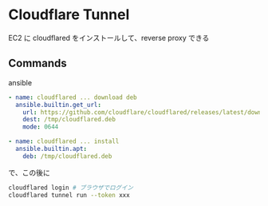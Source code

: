# Cloudflare Tunnel

EC2 に cloudflared をインストールして、reverse proxy できる

## Commands
ansible
```yaml
- name: cloudflared ... download deb
  ansible.builtin.get_url:
    url: https://github.com/cloudflare/cloudflared/releases/latest/download/cloudflared-linux-amd64.deb
    dest: /tmp/cloudflared.deb
    mode: 0644

- name: cloudflared ... install
  ansible.builtin.apt:
    deb: /tmp/cloudflared.deb
```

で、この後に

```bash
cloudflared login # ブラウザでログイン
cloudflared tunnel run --token xxx
```
